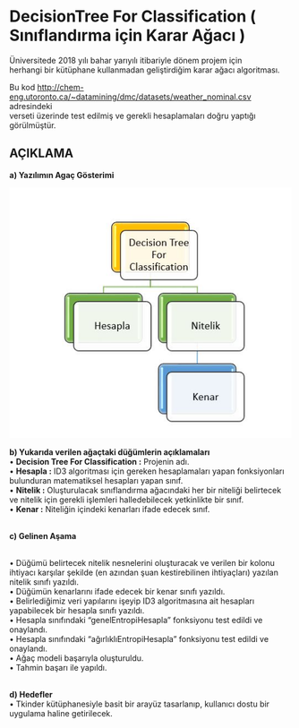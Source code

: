 # DecisionTree For Classification ( Sınıflandırma için Karar Ağacı )

Üniversitede 2018 yılı bahar yarıyılı itibariyle dönem projem için <br>
herhangi bir kütüphane kullanmadan geliştirdiğim karar ağacı algoritması. <br>

Bu kod http://chem-eng.utoronto.ca/~datamining/dmc/datasets/weather_nominal.csv adresindeki <br>
verseti üzerinde test edilmiş ve gerekli hesaplamaları doğru yaptığı görülmüştür.

<h2>AÇIKLAMA</h2>

**a)	Yazılımın Agaç Gösterimi** <BR>
 
![](img/Ekran%20Alıntısı.JPG)
<BR>

**b)	Yukarıda verilen ağaçtaki düğümlerin açıklamaları**<BR>
•	**Decision Tree For Classification :** Projenin adı.<BR>
•	**Hesapla :** ID3 algoritması için gereken hesaplamaları yapan fonksiyonları bulunduran matematiksel hesapları yapan sınıf.<BR>
•	**Nitelik :** Oluşturulacak sınıflandırma ağacındaki her bir niteliği belirtecek ve nitelik için gerekli işlemleri halledebilecek yetkinlikte bir sınıf.<BR>
•	**Kenar :** Niteliğin içindeki kenarları ifade edecek sınıf.<BR>
<BR>

**c)	 Gelinen Aşama**

<BR>
•	Düğümü belirtecek nitelik nesnelerini oluşturacak ve verilen bir kolonu ihtiyacı karşılar şekilde (en azından şuan kestirebilinen ihtiyaçları)  yazılan nitelik sınıfı yazıldı.<BR>
•	Düğümün kenarlarını ifade edecek bir kenar sınıfı yazıldı.<BR>
•	Belirlediğimiz veri yapılarını işeyip ID3 algoritmasına ait hesapları yapabilecek bir hesapla sınıfı yazıldı.<BR>
•	Hesapla sınıfındaki “genelEntropiHesapla” fonksiyonu test edildi ve onaylandı.<BR>
•	Hesapla sınıfındaki “ağırlıklıEntropiHesapla” fonksiyonu test edildi ve onaylandı.<BR>
•	Ağaç modeli başarıyla oluşturuldu.<BR>
•	Tahmin başarı ile yapıldı.<BR>

<BR>

**d)	Hedefler**<BR>
•	Tkinder kütüphanesiyle basit bir arayüz tasarlanıp, kullanıcı dostu bir uygulama haline getirilecek.<BR>


